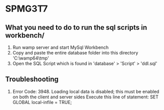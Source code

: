 # SPMG3T7

## What you need to do to run the sql scripts in workbench/
1. Run wamp server and start MySql Workbench
2. Copy and paste the entire database folder into this directory 'C:\wamp64\tmp'
3. Open the SQL Script which is found in 'database' > 'Script' > 'ddl.sql'

## Troubleshooting
1. Error Code: 3948. Loading local data is disabled; this must be enabled on both the client and server sides
   Execute this line of statement: SET GLOBAL local-infile = TRUE;
